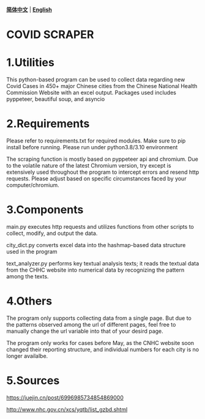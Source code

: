 [**简体中文**](https://github.com/georegehehe/covidscraper) | [**English**](./README_EN.md)
# COVID SCRAPER
# 1.Utilities
This python-based program can be used to collect data regarding new Covid Cases in 450+ major Chinese cities from the Chinese National Health Commission Website with an excel output. Packages used includes pyppeteer, beautiful soup, and asyncio

# 2.Requirements
Please refer to requirements.txt for required modules. Make sure to pip install before running.
Please run under python3.8/3.10 environment

The scraping function is mostly based on pyppeteer api and chromium. Due to the volatile nature of the latest Chromium version, try except is extensively used throughout the program to intercept errors and resend http requests. Please adjust based on specific circumstances faced by your computer/chromium.

# 3.Components
main.py executes http requests and utilizes functions from other scripts to collect, modify, and output the data. 
 
city_dict.py converts excel data into the hashmap-based data structure used in the program 

text_analyzer.py performs key textual analysis texts; it reads the textual data from the CHHC website into numerical data by recognizing the pattern among the texts.

# 4.Others
The program only supports collecting data from a single page. But due to the patterns observed among the url of different pages, feel free to manually change the url variable into that of your desird page. 

The program only works for cases before May, as the CNHC website soon changed their reporting structure, and individual numbers for each city is no longer availalbe.

# 5.Sources
https://juejin.cn/post/6996985734854869000

http://www.nhc.gov.cn/xcs/yqtb/list_gzbd.shtml

